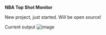 **NBA Top Shot Monitor**

New project, just started. Will be open source!

Current output
![image](https://user-images.githubusercontent.com/26026416/111853095-6660c780-8911-11eb-94dd-4ce2ae03ed16.png)
